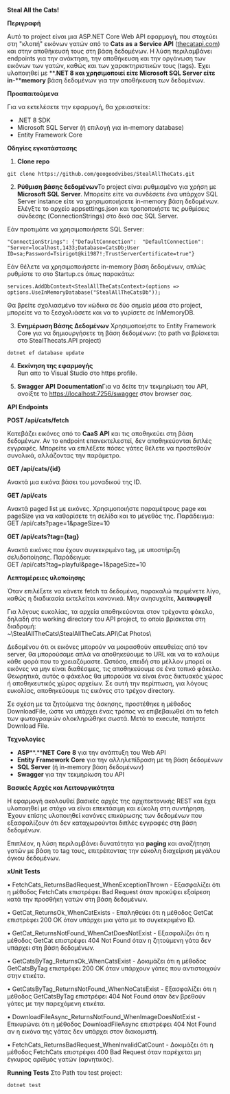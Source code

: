 **Steal All the Cats!**

**Περιγραφή**

Αυτό το project είναι μια ASP.NET  Core  Web  API εφαρμογή, που στοχεύει στη "κλοπή" εικόνων γατών από το **Cats**  **as**  **a**  **Service**  **API** ([thecatapi.com](https://thecatapi.com/)) και στην αποθήκευσή τους στη βάση δεδομένων. Η λύση περιλαμβάνει endpoints για την ανάκτηση, την αποθήκευση και την οργάνωση των εικόνων των γατών, καθώς και των χαρακτηριστικών τους (tags). Έχει υλοποιηθεί με **.****NET** **8** και χρησιμοποιεί είτε **Microsoft**  **SQL**  **Server** είτε **in****-****memory** βάση δεδομένων για την αποθήκευση των δεδομένων.

**Προαπαιτούμενα**

Για να εκτελέσετε την εφαρμογή, θα χρειαστείτε:

-   .NET 8 SDK
-   Microsoft SQL Server (ή επιλογή για in-memory database)
-   Entity Framework Core

**Οδηγίες εγκατάστασης**

1.  **Clone**  **repo**

```git clone https://github.com/geogoodvibes/StealAllTheCats.git```

2.  **Ρύθμιση βάσης δεδομένων**Το project είναι ρυθμισμένο για χρήση με **Microsoft**  **SQL**  **Server**. Μπορείτε είτε να συνδέσετε ένα υπάρχον SQL  Server  instance είτε να χρησιμοποιήσετε in-memory βάση δεδομένων. Ελέγξτε το αρχείο appsettings.json και τροποποιήστε τις ρυθμίσεις σύνδεσης (ConnectionStrings) στο δικό σας SQL  Server.

Εάν προτιμάτε να χρησιμοποιήσετε SQL  Server:

```"ConnectionStrings": {"DefaultConnection":  "DefaultConnection": "Server=localhost,1433;Database=CatsDb;User ID=sa;Password=Tsirigot@ki1987!;TrustServerCertificate=true"}```

Εάν θέλετε να χρησιμοποιήσετε in-memory βάση δεδομένων, απλώς ρυθμίστε το στο Startup.cs όπως παρακάτω:

```services.AddDbContext<StealAllTheCatsContext>(options => options.UseInMemoryDatabase("StealAllTheCatsDb"));```

Θα βρείτε σχολιασμένο τον κώδικα σε δύο σημεία μέσα στο project, μπορείτε να το ξεσχολιάσετε και να το γυρίσετε σε InMemoryDB.

3.  **Ενημέρωση Βάσης Δεδομένων** Χρησιμοποιήστε το Entity  Framework  Core για να δημιουργήσετε τη βάση δεδομένων: (το path να βρίσκεται στο StealThecats.API  project)

```dotnet ef database update```

4.  **Εκκίνηση της εφαρμογής**  
Run απο το Visual Studio στο https profile.

5.  **Swagger**  **API**  **Documentation**Για να δείτε την τεκμηρίωση του API, ανοίξτε το [https://localhost:7256/swagger](https://localhost:7256/swagger) στον browser σας.

**API Endpoints**

**POST /api/cats/fetch**

Κατεβάζει εικόνες από το **CaaS**  **API** και τις αποθηκεύει στη βάση δεδομένων. Αν το endpoint επανεκτελεστεί, δεν αποθηκεύονται διπλές εγγραφές. Μπορείτε να επιλέξετε πόσες γάτες θέλετε να προστεθούν συνολικά, αλλάζοντας την παράμετρο.

**GET** **/****api****/****cats****/{****id****}**

Ανακτά μια εικόνα βάσει του μοναδικού της ID.

**GET /api/cats**

Ανακτά paged  list με εικόνες. Χρησιμοποιήστε παραμέτρους page και pageSize για να καθορίσετε τη σελίδα και το μέγεθός της. Παράδειγμα:  
GET /api/cats?page=1&pageSize=10

**GET /api/cats?tag={tag}**

Ανακτά εικόνες που έχουν συγκεκριμένο tag, με υποστήριξη σελιδοποίησης. Παράδειγμα:  
GET /api/cats?tag=playful&page=1&pageSize=10

**Λεπτομέρειες υλοποίησης**

Όταν επιλέξετε να κάνετε fetch τα δεδομένα, παρακαλώ περιμένετε λίγο, καθώς η διαδικασία εκτελείται κανονικά. Μην ανησυχείτε, **λειτουργεί!**

Για λόγους ευκολίας, τα αρχεία αποθηκεύονται στον τρέχοντα φάκελο, δηλαδή στο working  directory του API  project, το οποίο βρίσκεται στη διαδρομή:  
~\StealAllTheCats\StealAllTheCats.API\Cat  Photos\

Δεδομένου ότι οι εικόνες μπορούν να μοιρασθούν απευθείας από τον server, θα μπορούσαμε απλά να αποθηκεύουμε το URL και να το καλούμε κάθε φορά που το χρειαζόμαστε. Ωστόσο, επειδή στο μέλλον μπορεί οι εικόνες να μην είναι διαθέσιμες, τις αποθηκεύουμε σε ένα τοπικό φάκελο. Θεωρητικά, αυτός ο φάκελος θα μπορούσε να είναι ένας δικτυακός χώρος ή αποθηκευτικός χώρος αρχείων. Σε αυτή την περίπτωση, για λόγους ευκολίας, αποθηκεύουμε τις εικόνες στο τρέχον directory.

Σε σχέση με τα ζητούμενα της άσκησης, προστέθηκε η μέθοδος DownloadFile, ώστε να υπάρχει ένας τρόπος να επιβεβαιωθεί ότι το fetch των φωτογραφιών ολοκληρώθηκε σωστά. Μετά το execute, πατήστε Download File.

**Τεχνολογίες**

-   **ASP****.****NET**  **Core** **8** για την ανάπτυξη του Web  API
-   **Entity**  **Framework**  **Core** για την αλληλεπίδραση με τη βάση δεδομένων
-   **SQL Server** (ή in-memory βάση δεδομένων)
-   **Swagger** για την τεκμηρίωση του API

**Βασικές Αρχές και Λειτουργικότητα**

Η εφαρμογή ακολουθεί βασικές αρχές της αρχιτεκτονικής REST και έχει υλοποιηθεί με στόχο να είναι επεκτάσιμη και εύκολη στη συντήρηση. Έχουν επίσης υλοποιηθεί κανόνες επικύρωσης των δεδομένων που εξασφαλίζουν ότι δεν καταχωρούνται διπλές εγγραφές στη βάση δεδομένων.

Επιπλέον, η λύση περιλαμβάνει δυνατότητα για **paging** και αναζήτηση γατών με βάση το tag τους, επιτρέποντας την εύκολη διαχείριση μεγάλου όγκου δεδομένων.

**xUnit Tests**

• FetchCats_ReturnsBadRequest_WhenExceptionThrown - Εξασφαλίζει ότι η μέθοδος FetchCats επιστρέφει Bad Request όταν προκύψει εξαίρεση κατά την προσθήκη γατών στη βάση δεδομένων.

• GetCat_ReturnsOk_WhenCatExists - Επαληθεύει ότι η μέθοδος GetCat επιστρέφει 200 OK όταν υπάρχει μια γάτα με το συγκεκριμένο ID.

• GetCat_ReturnsNotFound_WhenCatDoesNotExist - Εξασφαλίζει ότι η μέθοδος GetCat επιστρέφει 404 Not Found όταν η ζητούμενη γάτα δεν υπάρχει στη βάση δεδομένων.

• GetCatsByTag_ReturnsOk_WhenCatsExist - Δοκιμάζει ότι η μέθοδος GetCatsByTag επιστρέφει 200 OK όταν υπάρχουν γάτες που αντιστοιχούν στην ετικέτα.

• GetCatsByTag_ReturnsNotFound_WhenNoCatsExist - Εξασφαλίζει ότι η μέθοδος GetCatsByTag επιστρέφει 404 Not Found όταν δεν βρεθούν γάτες με την παρεχόμενη ετικέτα.

• DownloadFileAsync_ReturnsNotFound_WhenImageDoesNotExist - Επικυρώνει ότι η μέθοδος DownloadFileAsync επιστρέφει 404 Not Found αν η εικόνα της γάτας δεν υπάρχει στον διακομιστή.

• FetchCats_ReturnsBadRequest_WhenInvalidCatCount - Δοκιμάζει ότι η μέθοδος FetchCats επιστρέφει 400 Bad Request όταν παρέχεται μη έγκυρος αριθμός γατών (αρνητικός).


**Running Tests**
Στο Path του test project:

```dotnet test```

